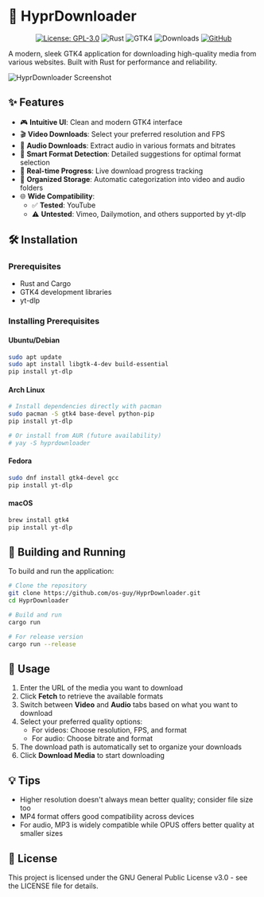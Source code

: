 # 🚀 HyprDownloader

<div align="center">

[![License: GPL-3.0](https://img.shields.io/badge/License-GPL%203.0-blue.svg)](https://www.gnu.org/licenses/gpl-3.0)
![Rust](https://img.shields.io/badge/Rust-000000?style=flat&logo=rust&logoColor=white)
![GTK4](https://img.shields.io/badge/GTK4-4A86CF?style=flat&logo=gtk&logoColor=white)
![Downloads](https://img.shields.io/badge/Downloads-Unlimited-green)
[![GitHub](https://img.shields.io/badge/GitHub-View_Repository-181717?style=flat&logo=github&logoColor=white)](https://github.com/os-guy/HyprDownloader)

</div>

A modern, sleek GTK4 application for downloading high-quality media from various websites. Built with Rust for performance and reliability.

![HyprDownloader Screenshot](https://via.placeholder.com/800x450?text=HyprDownloader+Screenshot)

## ✨ Features

- 🎮 **Intuitive UI**: Clean and modern GTK4 interface
- 🎬 **Video Downloads**: Select your preferred resolution and FPS
- 🎵 **Audio Downloads**: Extract audio in various formats and bitrates
- 🎯 **Smart Format Detection**: Detailed suggestions for optimal format selection
- 🔄 **Real-time Progress**: Live download progress tracking 
- 📂 **Organized Storage**: Automatic categorization into video and audio folders
- 🌐 **Wide Compatibility**: 
  - ✅ **Tested**: YouTube
  - ⚠️ **Untested**: Vimeo, Dailymotion, and others supported by yt-dlp

## 🛠️ Installation

### Prerequisites

- Rust and Cargo
- GTK4 development libraries
- yt-dlp

### Installing Prerequisites

#### Ubuntu/Debian
```bash
sudo apt update
sudo apt install libgtk-4-dev build-essential
pip install yt-dlp
```

#### Arch Linux
```bash
# Install dependencies directly with pacman
sudo pacman -S gtk4 base-devel python-pip
pip install yt-dlp

# Or install from AUR (future availability)
# yay -S hyprdownloader
```

#### Fedora
```bash
sudo dnf install gtk4-devel gcc
pip install yt-dlp
```

#### macOS
```bash
brew install gtk4
pip install yt-dlp
```

## 🚀 Building and Running

To build and run the application:

```bash
# Clone the repository
git clone https://github.com/os-guy/HyprDownloader.git
cd HyprDownloader

# Build and run
cargo run

# For release version
cargo run --release
```

## 📖 Usage

1. Enter the URL of the media you want to download
2. Click **Fetch** to retrieve the available formats
3. Switch between **Video** and **Audio** tabs based on what you want to download
4. Select your preferred quality options:
   - For videos: Choose resolution, FPS, and format
   - For audio: Choose bitrate and format
5. The download path is automatically set to organize your downloads
6. Click **Download Media** to start downloading

## 💡 Tips

- Higher resolution doesn't always mean better quality; consider file size too
- MP4 format offers good compatibility across devices
- For audio, MP3 is widely compatible while OPUS offers better quality at smaller sizes

## 📜 License

This project is licensed under the GNU General Public License v3.0 - see the LICENSE file for details. 